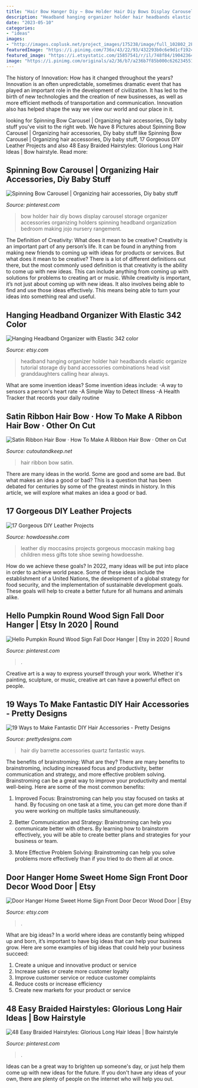 ```yaml
---
title: "Hair Bow Hanger Diy ~ Bow Holder Hair Diy Bows Display Carousel Storage Organizer Accessories Organizing Holders Spinning Headband Organization Bedroom Making Jojo Nursery Rangement"
description: "Headband hanging organizer holder hair headbands elastic organize tutorial storage diy band accessories combinations head visit granddaughters calling hear always"
date: "2023-05-10"
categories:
- "ideas"
images:
- "http://images.coplusk.net/project_images/175238/image/full_102802_2F2014-06-24-142153-main%2B_281_29.jpg"
featuredImage: "https://i.pinimg.com/736x/43/22/93/432293b0c6e9d1cf1924b2425b81ccee.jpg"
featured_image: "https://i.etsystatic.com/15857541/r/il/748f84/1904236498/il_794xN.1904236498_f28z.jpg"
image: "https://i.pinimg.com/originals/a2/36/b7/a236b7f85b000c626234551a81f61ddb.jpg"
---
```



The history of Innovation: How has it changed throughout the years?
Innovation is an often unpredictable, sometimes dramatic event that has played an important role in the development of civilization. It has led to the birth of new technologies and the creation of new businesses, as well as more efficient methods of transportation and communication. Innovation also has helped shape the way we view our world and our place in it.

	

		
looking for Spinning Bow Carousel | Organizing hair accessories, Diy baby stuff you've visit to the right web. We have 8 Pictures about Spinning Bow Carousel | Organizing hair accessories, Diy baby stuff like Spinning Bow Carousel | Organizing hair accessories, Diy baby stuff, 17 Gorgeous DIY Leather Projects and also 48 Easy Braided Hairstyles: Glorious Long Hair Ideas | Bow hairstyle. Read more:
		
    
## Spinning Bow Carousel | Organizing Hair Accessories, Diy Baby Stuff

<img loading=lazy src="https://i.pinimg.com/originals/a2/36/b7/a236b7f85b000c626234551a81f61ddb.jpg" onerror="this.onerror=null;this.src='https://tse4.mm.bing.net/th?id=OIP.YmorfvfiTQhh6XdTLFUkbAHaJ4&amp;pid=15.1';" alt="Spinning Bow Carousel | Organizing hair accessories, Diy baby stuff">

_Source: pinterest.com_

>bow holder hair diy bows display carousel storage organizer accessories organizing holders spinning headband organization bedroom making jojo nursery rangement. 

	

The Definition of Creativity: What does it mean to be creative?
Creativity is an important part of any person’s life. It can be found in anything from making new friends to coming up with ideas for products or services. But what does it mean to be creative? There is a lot of different definitions out there, but the most commonly used definition is that creativity is the ability to come up with new ideas. This can include anything from coming up with solutions for problems to creating art or music. While creativity is important, it’s not just about coming up with new ideas. It also involves being able to find and use those ideas effectively. This means being able to turn your ideas into something real and useful.

    
## Hanging Headband Organizer With Elastic 342 Color

<img loading=lazy src="https://img1.etsystatic.com/005/2/6778291/il_570xN.368001625_vo8p.jpg" onerror="this.onerror=null;this.src='https://tse1.mm.bing.net/th?id=OIP.kOhqYpQ7pz2fjBZfTU7VgQHaO0&amp;pid=15.1';" alt="Hanging Headband Organizer with Elastic 342 color">

_Source: etsy.com_

>headband hanging organizer holder hair headbands elastic organize tutorial storage diy band accessories combinations head visit granddaughters calling hear always. 

	

What are some invention ideas?
Some invention ideas include:
-A way to sensors a person's heart rate 
-A Simple Way to Detect Illness 
-A Health Tracker that records your daily routine

    
## Satin Ribbon Hair Bow · How To Make A Ribbon Hair Bow · Other On Cut

<img loading=lazy src="http://images.coplusk.net/project_images/175238/image/full_102802_2F2014-06-24-142153-main%2B_281_29.jpg" onerror="this.onerror=null;this.src='https://tse1.mm.bing.net/th?id=OIP.PB6hrVp8pd9neeKTj8tlKQHaFj&amp;pid=15.1';" alt="Satin Ribbon Hair Bow · How To Make A Ribbon Hair Bow · Other on Cut">

_Source: cutoutandkeep.net_

>hair ribbon bow satin. 

	

There are many ideas in the world. Some are good and some are bad. But what makes an idea a good or bad? This is a question that has been debated for centuries by some of the greatest minds in history. In this article, we will explore what makes an idea a good or bad.

    
## 17 Gorgeous DIY Leather Projects

<img loading=lazy src="http://howdoesshe.com/wp-content/uploads/2015/04/7.-leather.jpg" onerror="this.onerror=null;this.src='https://tse3.mm.bing.net/th?id=OIP.hvAhbs4J59MwGTh_sg-nngHaKZ&amp;pid=15.1';" alt="17 Gorgeous DIY Leather Projects">

_Source: howdoesshe.com_

>leather diy moccasins projects gorgeous moccasin making bag children mess gifts tote shoe sewing howdoesshe. 

	

How do we achieve these goals?
In 2022, many ideas will be put into place in order to achieve world peace. Some of these ideas include the establishment of a United Nations, the development of a global strategy for food security, and the implementation of sustainable development goals. These goals will help to create a better future for all humans and animals alike.

    
## Hello Pumpkin Round Wood Sign Fall Door Hanger | Etsy In 2020 | Round

<img loading=lazy src="https://i.pinimg.com/736x/9e/34/bc/9e34bc2e649d2cb6bd56062d68d062d0.jpg" onerror="this.onerror=null;this.src='https://tse2.mm.bing.net/th?id=OIP.xBGk4ta2bIdC9FEgF9TzogHaHn&amp;pid=15.1';" alt="Hello Pumpkin Round Wood Sign Fall Door Hanger | Etsy in 2020 | Round">

_Source: pinterest.com_

>. 

	

Creative art is a way to express yourself through your work. Whether it's painting, sculpture, or music, creative art can have a powerful effect on people.

    
## 19 Ways To Make Fantastic DIY Hair Accessories - Pretty Designs

<img loading=lazy src="http://www.prettydesigns.com/wp-content/uploads/2014/05/QUARTZ-BARRETTE.jpg" onerror="this.onerror=null;this.src='https://tse3.mm.bing.net/th?id=OIP.MWsYnq7eToT7su7K0m32VwHaKX&amp;pid=15.1';" alt="19 Ways to Make Fantastic DIY Hair Accessories - Pretty Designs">

_Source: prettydesigns.com_

>hair diy barrette accessories quartz fantastic ways. 

	

The benefits of brainstroming: What are they?
There are many benefits to brainstroming, including increased focus and productivity, better communication and strategy, and more effective problem solving. Brainstroming can be a great way to improve your productivity and mental well-being. Here are some of the most common benefits: 
1. Improved Focus: Brainstroming can help you stay focused on tasks at hand. By focusing on one task at a time, you can get more done than if you were working on multiple tasks simultaneously. 

2. Better Communication and Strategy: Brainstroming can help you communicate better with others. By learning how to brainstorm effectively, you will be able to create better plans and strategies for your business or team. 

3. More Effective Problem Solving: Brainstroming can help you solve problems more effectively than if you tried to do them all at once.

    
## Door Hanger Home Sweet Home Sign Front Door Decor Wood Door | Etsy

<img loading=lazy src="https://i.etsystatic.com/15857541/r/il/748f84/1904236498/il_794xN.1904236498_f28z.jpg" onerror="this.onerror=null;this.src='https://tse4.mm.bing.net/th?id=OIP.4V-FQcpSsUprluaW_V5d8QHaJ4&amp;pid=15.1';" alt="Door Hanger Home Sweet Home Sign Front Door Decor Wood Door | Etsy">

_Source: etsy.com_

>. 

	

What are big ideas?
In a world where ideas are constantly being whipped up and born, it’s important to have big ideas that can help your business grow. Here are some examples of big ideas that could help your business succeed: 
1. Create a unique and innovative product or service 
2. Increase sales or create more customer loyalty 
3. Improve customer service or reduce customer complaints 
4. Reduce costs or increase efficiency 
5. Create new markets for your product or service 

    
## 48 Easy Braided Hairstyles: Glorious Long Hair Ideas | Bow Hairstyle

<img loading=lazy src="https://i.pinimg.com/736x/43/22/93/432293b0c6e9d1cf1924b2425b81ccee.jpg" onerror="this.onerror=null;this.src='https://tse4.mm.bing.net/th?id=OIP.ynMvEPVY-yWk4ydC_Q2J_gHaLG&amp;pid=15.1';" alt="48 Easy Braided Hairstyles: Glorious Long Hair Ideas | Bow hairstyle">

_Source: pinterest.com_

>. 

	

Ideas can be a great way to brighten up someone's day, or just help them come up with new ideas for the future. If you don't have any ideas of your own, there are plenty of people on the internet who will help you out.

